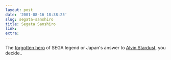 ```yaml
---
layout: post
date: '2001-08-16 18:38:25'
slug: segata-sanshiro
title: Segata Sanshiro
link: 
extra: 
---
```


The [forgotten hero](http://www.swirlvision.com/article.asp?id=522) of SEGA legend or Japan's answer to [Alvin Stardust](http://www.ukacts.com/act/alvin-stardust/), you decide..